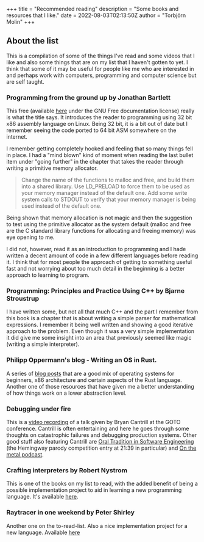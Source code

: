 +++
title = "Recommended reading"
description = "Some books and resources that I like."
date = 2022-08-03T02:13:50Z
author = "Torbjörn Molin"
+++

## About the list

This is a compilation of some of the things I've read and some videos that I like and also some things that are on my list that I haven't gotten to yet. I think that some of it may be useful for people like me who are interested in and perhaps work with computers, programming and computer science but are self taught.

### Programming from the ground up by Jonathan Bartlett

This free (available [here](https://download-mirror.savannah.gnu.org/releases/pgubook/ProgrammingGroundUp-1-0-booksize.pdf) under the GNU Free documentation license) really is what the title says. It introduces the reader to programming using 32 bit x86 assembly language on Linux. Being 32 bit, it is a bit out of date but I remember seeing the code ported to 64 bit ASM somewhere on the internet.

I remember getting completely hooked and feeling that so many things fell in place. I had a "mind blown" kind of moment when reading the last bullet item under "going further" in the chapter that takes the reader through writing a primitive memory allocator.

> Change the name of the functions to malloc and free, and build them into a shared library. Use LD_PRELOAD to force them to be used as your memory manager instead of the default one. Add some write system calls to STDOUT to verify that your memory manager is being used instead of the default one.

Being shown that memory allocation is not magic and then the suggestion to test using the primitive allocator as the system default (malloc and free are the C standard library functions for allocating and freeing memory) was eye opening to me.

I did not, however, read it as an introduction to programming and I hade written a decent amount of code in a few different languages before reading it. I think that for most people the approach of getting to something useful fast and not worrying about too much detail in the beginning is a better approach to learning to program.

### Programming: Principles and Practice Using C++ by Bjarne Stroustrup

I have written some, but not all that much C++ and the part I remember from this book is a chapter that is about writing a simple parser for mathematical expressions. I remember it being well written and showing a good iterative approach to the problem. Even though it was a very simple implementation it did give me some insight into an area that previously seemed like magic (writing a simple interpreter).

### Philipp Oppermann's blog - Writing an OS in Rust.

A series of [blog posts](https://os.phil-opp.com) that are a good mix of operating systems for beginners, x86 architecture and certain aspects of the Rust language. Another one of those resources that have given me a better understanding of how things work on a lower abstraction level.

### Debugging under fire

This is a [video recording](https://youtu.be/30jNsCVLpAE) of a talk given by Bryan Cantrill at the GOTO conference.
Cantrill is often entertaining and here he goes through some thoughts on catastrophic failures and debugging production systems.
Other good stuff also featuring Cantrill are [Oral Tradition in Software Engineering](https://youtu.be/4PaWFYm0kEw) (the Hemingway parody competition entry at 21:39 in particular) and [On the metal podcast](https://oxide.computer/podcasts).

### Crafting interpreters by Robert Nystrom

This is one of the books on my list to read, with the added benefit of being a possible implementation project to aid in learning a new programming language. It's available [here](https://craftinginterpreters.com).

### Raytracer in one weekend by Peter Shirley

Another one on the to-read-list. Also a nice implementation project for a new language. Available [here](https://raytracing.github.io)
